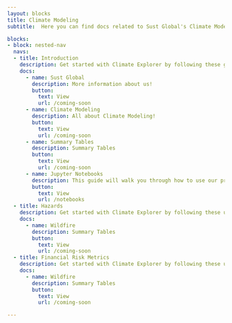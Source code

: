 ```yaml
---
layout: blocks
title: Climate Modeling
subtitle:  Here you can find docs related to Sust Global's Climate Modeling capabilities.

blocks:
- block: nested-nav
  navs:
  - title: Introduction
    description: Get started with Climate Explorer by following these guides.
    docs:
      - name: Sust Global
        description: More information about us!
        button:
          text: View
          url: /coming-soon
      - name: Climate Modeling
        description: All about Climate Modeling!
        button:
          text: View
          url: /coming-soon
      - name: Summary Tables
        description: Summary Tables
        button:
          text: View
          url: /coming-soon
      - name: Jupyter Notebooks
        description: This guide will walk you through how to use our provided Jupyter Notebooks.
        button:
          text: View
          url: /notebooks
  - title: Hazards
    description: Get started with Climate Explorer by following these user guides. Great for first time users.
    docs:
      - name: Wildfire
        description: Summary Tables
        button:
          text: View
          url: /coming-soon
  - title: Financial Risk Metrics
    description: Get started with Climate Explorer by following these user guides. Great for first time users.
    docs:
      - name: Wildfire
        description: Summary Tables
        button:
          text: View
          url: /coming-soon

---
```

